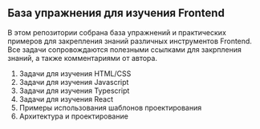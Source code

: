 ## База упражнения для изучения Frontend

В этом репозитории собрана база упражнений и практических примеров для закрепления знаний различных инструментов Frontend. Все задачи сопровождаются полезными ссылками для закрпления знаний, а также комментариями от автора.

1. Задачи для изучения HTML/CSS
1. Задачи для изучения Javascript
2. Задачи для изучения Typescript
3. Задачи для изучения React
4. Примеры использования шаблонов проектирования
5. Архитектура и проектирование